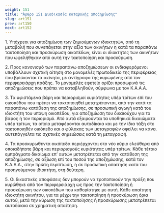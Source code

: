 ```yaml
---
weight: 151
title: "Άρθρο 151 Διαδικασία καταβολής αποζημίωσης"
slug: art151
prev: art150
next: art152
---
```


1\. Υπόχρεοι για αποζημίωση των ζημιούμενων ιδιοκτητών, από τη μεταβολή που συνεπάγεται στην αξία των ακινήτων η κατά τα παραπάνω τακτοποίηση και προσκύρωση οικοπέδων, είναι οι ιδιοκτήτες των ακινήτων που ωφελήθηκαν από αυτή την τακτοποίηση και προσκύρωση.

2\. Προς κανονισμό των παραπάνω αποζημιώσεων οι ενδιαφερόμενοι υποβάλλουν σχετική αίτηση στο μονομελές πρωτοδικείο της περιφέρειας που βρίσκονται τα ακίνητα, με αντίγραφο της κυρωμένης από τον περιφερειάρχη πράξης. Το μονομελές εφετείο ορίζει προσωρινά τις αποζημιώσεις που πρέπει να καταβληθούν, σύμφωνα με τον Κ.Α.Α.Α.

3\. Τα υφιστάμενα βάρη και περιορισμοί κυριότητας υπέρ τρίτων επί του οικοπέδου που πρέπει να τακτοποιηθεί μετατρέπονται, από την κατά τα παραπάνω κατάθεση της αποζημίωσης, σε προσωπική αγωγή κατά του ιδιοκτήτη του υπόψη οικοπέδου, για αποζημίωση του δικαιούχου για το βάρος ή τον περιορισμό. Από αυτά εξαιρούνται τα υποθηκικά δικαιώματα υπέρ τρίτων, τα οποία μεταφέρονται αυτοδίκαια και με την ίδια τάξη στο τακτοποιηθέν οικόπεδο και ο φύλακας των μεταγραφών οφείλει να κάνει αυτεπάγγελτα τις σχετικές σημειώσεις κατά τη μεταγραφή.

4\. Τα προσκυρωθέντα οικόπεδα περιέρχονται στο νέο κύριο ελεύθερα από οποιαδήποτε βάρη και περιορισμούς κυριότητας υπέρ τρίτων. Κάθε τέτοιο εμπράγματο δικαίωμα επ’ αυτών μετατρέπεται από την κατάθεση της αποζημίωσης, σε αξίωση επί του ποσού της αποζημίωσης, κατά τον Κ.Α.Α.Α., στην πρώτη περίπτωση, ή σε προσωπική απαίτηση κατά του προηγούμενου ιδιοκτήτη, στη δεύτερη.

5\. Οι δικαστικές αποφάσεις δεν μπορούν να τροποποιούν την πράξη που κυρώθηκε από τον περιφερειάρχη ως προς την τακτοποίηση ή προσκύρωση των οικοπέδων που καθορίστηκε με αυτή. Κάθε απαίτηση ιδιοκτήτη ακινήτου, για τα μέχρι την τακτοποίηση ή προσκύρωση όρια αυτού, μετά την κύρωση της τακτοποίησης ή προσκύρωσης μετατρέπεται αυτοδίκαια σε χρηματική απαίτηση.


